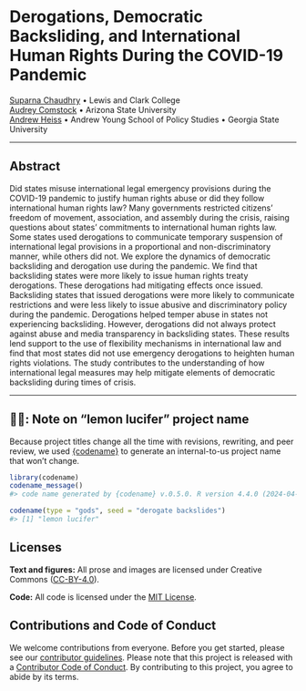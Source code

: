 

<!-- README.md is generated from README.qmd. Please edit that file -->

# Derogations, Democratic Backsliding, and International Human Rights During the COVID-19 Pandemic

[Suparna Chaudhry](https://www.suparnachaudhry.com/) • Lewis and Clark
College  
[Audrey Comstock](https://audreylcomstock.weebly.com/) • Arizona State
University  
[Andrew Heiss](https://www.andrewheiss.com/) • Andrew Young School of
Policy Studies • Georgia State University

<!-- badges: start -->
<!-- badges: end -->

------------------------------------------------------------------------

## Abstract

Did states misuse international legal emergency provisions during the
COVID-19 pandemic to justify human rights abuse or did they follow
international human rights law? Many governments restricted citizens’
freedom of movement, association, and assembly during the crisis,
raising questions about states’ commitments to international human
rights law. Some states used derogations to communicate temporary
suspension of international legal provisions in a proportional and
non-discriminatory manner, while others did not. We explore the dynamics
of democratic backsliding and derogation use during the pandemic. We
find that backsliding states were more likely to issue human rights
treaty derogations. These derogations had mitigating effects once
issued. Backsliding states that issued derogations were more likely to
communicate restrictions and were less likely to issue abusive and
discriminatory policy during the pandemic. Derogations helped temper
abuse in states not experiencing backsliding. However, derogations did
not always protect against abuse and media transparency in backsliding
states. These results lend support to the use of flexibility mechanisms
in international law and find that most states did not use emergency
derogations to heighten human rights violations. The study contributes
to the understanding of how international legal measures may help
mitigate elements of democratic backsliding during times of crisis.

------------------------------------------------------------------------

## 🍋😈: Note on “lemon lucifer” project name

Because project titles change all the time with revisions, rewriting,
and peer review, we used [{codename}](http://svmiller.com/codename/) to
generate an internal-to-us project name that won’t change.

``` r
library(codename)
codename_message()
#> code name generated by {codename} v.0.5.0. R version 4.4.0 (2024-04-24).

codename(type = "gods", seed = "derogate backslides")
#> [1] "lemon lucifer"
```

## Licenses

**Text and figures:** All prose and images are licensed under Creative
Commons ([CC-BY-4.0](http://creativecommons.org/licenses/by/4.0/)).

**Code:** All code is licensed under the [MIT License](LICENSE.md).

## Contributions and Code of Conduct

We welcome contributions from everyone. Before you get started, please
see our [contributor guidelines](CONTRIBUTING.md). Please note that this
project is released with a [Contributor Code of
Conduct](https://contributor-covenant.org/version/2/0/CODE_OF_CONDUCT.html).
By contributing to this project, you agree to abide by its terms.

